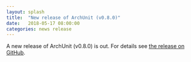 ```yaml
---
layout: splash
title:  "New release of ArchUnit (v0.8.0)"
date:   2018-05-17 08:00:00
categories: news release
---
```


A new release of ArchUnit (v0.8.0) is out. For details see [the release on GitHub](https://github.com/TNG/ArchUnit/releases/tag/v0.8.0 "ArchUnit v0.8.0 on GitHub").